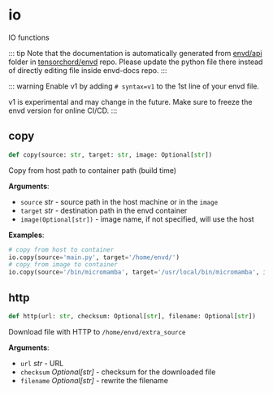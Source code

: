 # io

IO functions

::: tip
Note that the documentation is automatically generated from [envd/api](https://github.com/tensorchord/envd/tree/main/envd/api) folder
in [tensorchord/envd](https://github.com/tensorchord/envd/tree/main/envd/api) repo.
Please update the python file there instead of directly editing file inside envd-docs repo.
:::

::: warning
Enable v1 by adding `# syntax=v1` to the 1st line of your envd file.

v1 is experimental and may change in the future. Make sure to freeze the envd version for online CI/CD.
:::

## copy

```python
def copy(source: str, target: str, image: Optional[str])
```

Copy from host path to container path (build time)

**Arguments**:

- `source` _str_ - source path in the host machine or in the ``image``
- `target` _str_ - destination path in the envd container
- `image(Optional[str])` - image name, if not specified, will use the host
  

**Examples**:

```python
# copy from host to container
io.copy(source='main.py', target='/home/envd/')
# copy from image to container
io.copy(source='/bin/micromamba', target='/usr/local/bin/micromamba', image='mambaorg/micromamba:1.0.0')
```

## http

```python
def http(url: str, checksum: Optional[str], filename: Optional[str])
```

Download file with HTTP to `/home/envd/extra_source`

**Arguments**:

- `url` _str_ - URL
- `checksum` _Optional[str]_ - checksum for the downloaded file
- `filename` _Optional[str]_ - rewrite the filename

